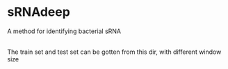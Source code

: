 # sRNAdeep

A method for identifying bacterial sRNA

<br >The train set and test set can be gotten from this dir, with different window size
